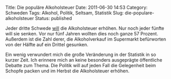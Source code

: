 Title: Die populäre Alkoholsteuer
Date: 2011-06-30 14:53
Category: Schweden
Tags: Alkohol, Politik, Seltsam, Statistik
Slug: die-populare-alkoholsteuer
Status: published

Jeder dritte Schwede
[will](http://www.dn.se/nyheter/sverige/farre-vill-sanka-alkoholskatt)
die Alkoholsteuer erhöhen. Nur noch jeder fünfte will sie senken. Vor
nur fünf Jahren wollten dies noch ganze 57 Prozent. Außerdem ist die
Zahl derer, die Alkoholverkauf im Supermarkt befürworten von der Hälfte
auf ein Drittel gesunken.

Ein wenig verwundert mich die große Veränderung in der Statistik in so
kurzer Zeit. Ich erinnere mich an keine besonders ausgeprägte
öffentliche Debatte zum Thema. Die Politik will auf jeden Fall die
Gelegenheit beim Schopfe packen und im Herbst die Alkoholsteuer erhöhen.

